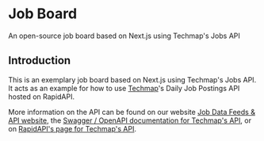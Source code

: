 # Job Board
An open-source job board based on Next.js using Techmap's Jobs API

## Introduction
This is an exemplary job board based on Next.js using Techmap's Jobs API. It acts as an example for how to use [Techmap](https://techmap.io/)'s Daily Job Postings API hosted on RapidAPI. 

More information on the API can be found on our website [Job Data Feeds & API website](https://jobdatafeeds.com/), the [Swagger / OpenAPI documentation for Techmap's API](https://api.techmap.io/), or on [RapidAPI's page for Techmap's API](https://rapidapi.com/techmap-io-techmap-io-default/api/daily-international-job-postings).
